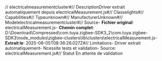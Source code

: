 // electricalmeasurementcluster#// DescriptionDriver extrait automatiquement depuis electricalMeasurement.js#// Classelights#// Capabilities#// Typeunknown#// ManufacturerUnknown#// Modelelectricalmeasurementcluster#// Source- **Fichier original**: electricalMeasurement.js- **Chemin complet**: D:\Download\Compressed\com.tuya.zigbee-SDK3_2\com.tuya.zigbee-SDK3\node_modules\zigbee-clusters\lib\clusters\electricalMeasurement.js- **Extrait le**: 2025-08-05T08:36:26.027Z#// Limitations- Driver extrait automatiquement- Ncessite tests et validation- Source: electricalMeasurement.js#// Statut En attente de validation